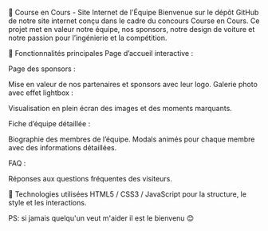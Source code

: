 🚗 Course en Cours - Site Internet de l'Équipe
Bienvenue sur le dépôt GitHub de notre site internet conçu dans le cadre du concours Course en Cours. Ce projet met en valeur notre équipe, nos sponsors, notre design de voiture et notre passion pour l’ingénierie et la compétition.

🌟 Fonctionnalités principales
Page d’accueil interactive :

Page des sponsors :

Mise en valeur de nos partenaires et sponsors avec leur logo.
Galerie photo avec effet lightbox :

Visualisation en plein écran des images et des moments marquants.

Fiche d’équipe détaillée :

Biographie des membres de l’équipe.
Modals animés pour chaque membre avec des informations détaillées.

FAQ :

Réponses aux questions fréquentes des visiteurs.

🚀 Technologies utilisées
HTML5 / CSS3 / JavaScript pour la structure, le style et les interactions.

PS: si jamais quelqu'un veut m'aider il est le bienvenu 😊
